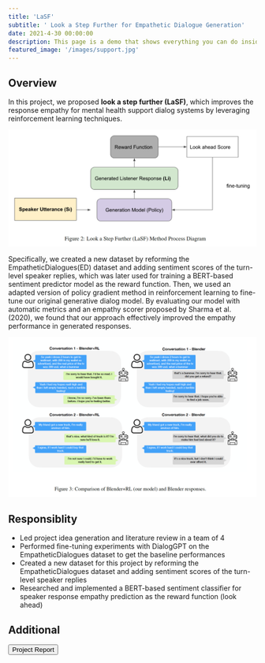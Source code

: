 ```yaml
---
title: 'LaSF'
subtitle: ' Look a Step Further for Empathetic Dialogue Generation'
date: 2021-4-30 00:00:00
description: This page is a demo that shows everything you can do inside portfolio and blog posts.
featured_image: '/images/support.jpg'
---
```


<!-- ![](/images/demo/demo-landscape.jpg) -->

## Overview

In this project, we proposed **look a step further
(LaSF)**, which improves the response empathy for
mental health support dialog systems by leveraging
reinforcement learning techniques. 

<img src='/images/lasf-img-2.png' width="700"/>

Specifically, we created a new dataset by reforming the EmpatheticDialogues(ED) dataset and adding sentiment scores
of the turn-level speaker replies, which was later
used for training a BERT-based sentiment predictor
model as the reward function. Then, we used
an adapted version of policy gradient method in
reinforcement learning to fine-tune our original
generative dialog model. By evaluating our model
with automatic metrics and an empathy scorer proposed
by Sharma et al. (2020), we found that our
approach effectively improved the empathy performance
in generated responses.

<img src='/images/lasf-img-1.png' width="700"/>

## Responsiblity

* Led project idea generation and literature review in a team of 4
* Performed fine-tuning experiments with DialogGPT on the EmpatheticDialogues
dataset to get the baseline performances
* Created a new dataset for this project by reforming the EmpatheticDialogues dataset and adding sentiment scores of the turn-level speaker replies
* Researched and implemented a BERT-based sentiment classifier for speaker response empathy prediction as the reward function (look ahead)

## Additional

<button type="button" class="button" onclick="window.location.href='../download/LaSF_final_report.pdf'">Project Report</button>


<!-- This page is a demo that shows everything you can do inside portfolio and blog posts.

We've included everything you need to create engaging posts about your work, and show off your case studies in a beautiful way.

**Obviously,** we’ve styled up *all the basic* text formatting options [available in markdown](https://github.com/adam-p/markdown-here/wiki/Markdown-Cheatsheet).

You can create lists:

* Simple bulleted lists
* Like this one
* Are cool

And:

1. Numbered lists
2. Like this other one
3. Are great too

You can also add blockquotes, which are shown at a larger width to help break up the layout and draw attention to key parts of your content:

> “Simple can be harder than complex: You have to work hard to get your thinking clean to make it simple. But it’s worth it in the end because once you get there, you can move mountains.”

The theme also supports markdown tables:

| Item                 | Author        | Supports tables? | Price |
|----------------------|---------------|------------------|-------|
| Duet Jekyll Theme    | Jekyll Themes | Yes              | $49   |
| Index Jekyll Theme   | Jekyll Themes | Yes              | $49   |
| Journal Jekyll Theme | Jekyll Themes | Yes              | $49   |

And footnotes[^1], which link to explanations[^2] at the bottom of the page[^3].

[^1]: Beautiful modern, minimal theme design.
[^2]: Powerful features to show off your work.
[^3]: Maintained and supported by the theme developer.

You can throw in some horizontal rules too:

---

### Image galleries

Here's a really neat custom feature we added – galleries:

<div class="gallery" data-columns="3">
	<img src="/images/demo/demo-portrait.jpg">
	<img src="/images/demo/demo-landscape.jpg">
	<img src="/images/demo/demo-square.jpg">
	<img src="/images/demo/demo-landscape-2.jpg">
</div>

Inspired by the Galleries feature from WordPress, we've made it easy to create grid layouts for your images. Just use a bit of simple HTML in your post to create a masonry grid image layout:

```html
<div class="gallery" data-columns="3">
    <img src="/images/demo/demo-portrait.jpg">
    <img src="/images/demo/demo-landscape.jpg">
    <img src="/images/demo/demo-square.jpg">
    <img src="/images/demo/demo-landscape-2.jpg">
</div>
```

*See what we did there? Code and syntax highlighting is built-in too!*

Change the number inside the 'columns' setting to create different types of gallery for all kinds of purposes. You can even click on each image to seamlessly enlarge it on the page.

---

### Image carousels

Here's another gallery with only one column, which creates a carousel slide-show instead.

A nice little feature: the carousel only advances when it is in view, so your visitors won't scroll down to find it half way through your images.

<div class="gallery" data-columns="1">
	<img src="/images/demo/demo-landscape.jpg">
	<img src="/images/demo/demo-landscape-2.jpg">
</div>

### What about videos?

Videos are an awesome way to show off your work in a more engaging and personal way, and we’ve made sure they work great on our themes. Just paste an embed code from YouTube or Vimeo, and the theme makes sure it displays perfectly:

<iframe src="https://player.vimeo.com/video/148003889" width="640" height="360" frameborder="0" allowfullscreen></iframe>

---

## Pretty cool, huh?

We've packed this theme with powerful features to show off your work.

Why not put them to use on your new portfolio?

<a href="https://jekyllthemes.io/theme/duet-portfolio-jekyll-theme" class="button button--large">Get This Theme</a> -->